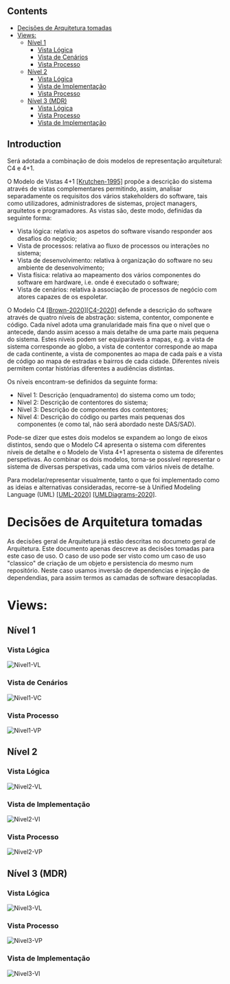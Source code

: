 ### 


## Contents
- [Decisões de Arquitetura tomadas](#decisões-de-arquitetura-tomadas)
- [Views:](#views)
	- [Nível 1](#nível-1)
		- [Vista Lógica](#vista-lógica)
		- [Vista de Cenários](#vista-de-cenários)
		- [Vista Processo](#vista-processo)
	- [Nível 2](#nível-2)
		- [Vista Lógica](#vista-lógica-1)
		- [Vista de Implementação](#vista-de-implementação)
		- [Vista Processo](#vista-processo-1)
	- [Nível 3 (MDR)](#nível-3-mdr)
		- [Vista Lógica](#vista-lógica-2)
		- [Vista Processo](#vista-processo-2)
		- [Vista de Implementação](#vista-de-implementação-1)

## Introduction
Será adotada a combinação de dois modelos de representação arquitetural: C4 e 4+1.

O Modelo de Vistas 4+1 [[Krutchen-1995]](References.md#Kruchten-1995) propõe a descrição do sistema através de vistas complementares permitindo, assim, analisar separadamente os requisitos dos vários stakeholders do software, tais como utilizadores, administradores de sistemas, project managers, arquitetos e programadores. As vistas são, deste modo, definidas da seguinte forma:

- Vista lógica: relativa aos aspetos do software visando responder aos desafios do negócio;
- Vista de processos: relativa ao fluxo de processos ou interações no sistema;
- Vista de desenvolvimento: relativa à organização do software no seu ambiente de desenvolvimento;
- Vista física: relativa ao mapeamento dos vários componentes do software em hardware, i.e. onde é executado o software;
- Vista de cenários: relativa à associação de processos de negócio com atores capazes de os espoletar.

O Modelo C4 [[Brown-2020]](References.md#Brown-2020)[[C4-2020]](References.md#C4-2020) defende a descrição do software através de quatro níveis de abstração: sistema, contentor, componente e código. Cada nível adota uma granularidade mais fina que o nível que o antecede, dando assim acesso a mais detalhe de uma parte mais pequena do sistema. Estes níveis podem ser equiparáveis a mapas, e.g. a vista de sistema corresponde ao globo, a vista de contentor corresponde ao mapa de cada continente, a vista de componentes ao mapa de cada país e a vista de código ao mapa de estradas e bairros de cada cidade.
Diferentes níveis permitem contar histórias diferentes a audiências distintas.

Os níveis encontram-se definidos da seguinte forma:
- Nível 1: Descrição (enquadramento) do sistema como um todo;
- Nível 2: Descrição de contentores do sistema;
- Nível 3: Descrição de componentes dos contentores;
- Nível 4: Descrição do código ou partes mais pequenas dos componentes (e como tal, não será abordado neste DAS/SAD).

Pode-se dizer que estes dois modelos se expandem ao longo de eixos distintos, sendo que o Modelo C4 apresenta o sistema com diferentes níveis de detalhe e o Modelo de Vista 4+1 apresenta o sistema de diferentes perspetivas. Ao combinar os dois modelos, torna-se possível representar o sistema de diversas perspetivas, cada uma com vários níveis de detalhe.

Para modelar/representar visualmente, tanto o que foi implementado como as ideias e alternativas consideradas, recorre-se à Unified Modeling Language (UML) [[UML-2020]](References.md#UML-2020) [[UMLDiagrams-2020]](References.md#UMLDiagrams-2020).


# Decisões de Arquitetura tomadas
As decisões geral de Arquitetura já estão descritas no documeto geral de Arquitetura. Este documento apenas descreve as decisões tomadas para este caso de uso.
O caso de uso pode ser visto como um caso de uso "classico" de criação de um objeto e persistencia do mesmo num repositório. Neste caso usamos inversão de dependencias e injeção de dependendias, para assim termos as camadas de software desacopladas.

# Views:

## Nível 1
### Vista Lógica

![Nivel1-VL](N1_VL.svg)

### Vista de Cenários

![Nivel1-VC](N1_VC.svg)

### Vista Processo


![Nivel1-VP](N1_VP.svg)

## Nível 2
### Vista Lógica


![Nivel2-VL](N2_VL.svg)


### Vista de Implementação
![Nivel2-VI](N2_VI.svg)

### Vista Processo
![Nivel2-VP](N2_VP.svg)
 

## Nível 3 (MDR)

### Vista Lógica

![Nivel3-VL](N3_VL.svg)


### Vista Processo

![Nivel3-VP](N3_VP.svg)


### Vista de Implementação
![Nivel3-VI](N3_VI.svg)